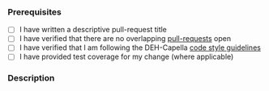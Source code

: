 ### Prerequisites

- [ ] I have written a descriptive pull-request title
- [ ] I have verified that there are no overlapping [pull-requests](https://github.com/STARIONGROUP/DEH-Capella/pulls) open
- [ ] I have verified that I am following the DEH-Capella [code style guidelines](https://raw.githubusercontent.com/STARIONGROUP/DEH-Capella/master/.github/CONTRIBUTING.md)
- [ ] I have provided test coverage for my change (where applicable)

### Description
<!-- A description of the changes proposed in the pull-request -->

<!-- Thanks for contributing to DEH-Capella! -->